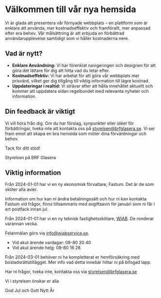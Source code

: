 # Välkommen till vår nya hemsida

Vi är glada att presentera vår förnyade webbplats – en plattform som är enklare
att använda, mer kostnadseffektiv och framförallt, mer anpassad efter era
behov. Vår målsättning är att erbjuda en förbättrad användarupplevelse
samtidigt som vi håller kostnaderna nere.

## Vad är nytt?

- **Enklare Användning:** Vi har förenklat navigeringen och designen för att
  göra det lättare för dig att hitta vad du letar efter.
- **Kostnadseffektiv:** Vi har arbetat för att göra vår webbplats mer prisvärd,
  vilket ger dig tillgång till viktig information till lägre kostnad.
- **Uppdateringar i realtid:** Vi strävar efter att hålla innehållet aktuellt
  och kommer att uppdatera sidan regelbundet med relevanta nyheter och
  information.

## Din feedback är viktigt

Vi vill höra från dig. Om du har förslag, synpunkter eller idéer för
förbättringar, tveka inte att kontakta oss på
[styrelsen@brfglasera.se](mailto:styrelsen@brfglasera.se). Vi ser fram emot att
skapa en bra hemsida som möter dina förväntningar och behov.

Tack för ditt stöd!

Styrelsen på BRF Glasera

## Viktig information

Från 2024-01-01 har vi en ny ekonomisk förvaltare, Fastum. Det är de som sköter
alla avier.

Information om hur kan ni ändra betalningssätt och hur ni kan kontakta Fastum
vid frågor, finns tillsammans med avgiftsavin för januari som ni får i ert
postfack innan jul.

Från 2024-01-01 har vi en ny teknisk fastighetsskötare,
[WIAB](mailto:info@wiabservice.se). De ronderar varannan vecka.

Felanmälan görs via
[info@wiabservice.se](https://www.wiab-service.se/fastighetsskotsel/).

- Vid akut ärende vardagar: 08-80 20 40
- Vid akut ärende helg: 08-80 16 28

Från 2024-03-01 behöver ni ha kompletterat er hemförsäkring med
bostadsrättstillägget. Mer info vad detta innebär hittar ni på bifogad lapp.

Har ni frågor, tveka inte, kontakta oss via
[styrelsen@brfglasera.se](mailto:styrelsen@brfglasera.se)

Vi i styrelsen önskar er alla

God Jul och Gott Nytt År
